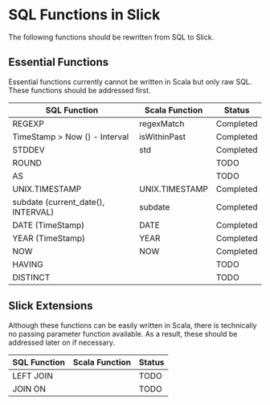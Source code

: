  SQL Functions in Slick 
==========================

The following functions should be rewritten from SQL to Slick.

## Essential Functions

Essential functions currently cannot be written in Scala but only raw SQL. These functions should be addressed first.

| SQL Function                        | Scala Function        | Status             | 
| ----------------------------------- | --------------------- | -------------------| 
| REGEXP                              | regexMatch            | Completed          |
| TimeStamp > Now () - Interval       | isWithinPast          | Completed          |
| STDDEV                              | std                   | Completed          |
| ROUND                               |                       | TODO               |
| AS                                  |                       | TODO               |
| UNIX.TIMESTAMP                      | UNIX.TIMESTAMP        | Completed          |
| subdate (current_date(), INTERVAL)  | subdate               | Completed          |
| DATE (TimeStamp)                    | DATE                  | Completed          |
| YEAR (TimeStamp)                    | YEAR                  | Completed          |
| NOW                                 | NOW                   | Completed          |
| HAVING                              |                       | TODO               |
| DISTINCT                            |                       | TODO               |


## Slick Extensions

Although these functions can be easily written in Scala, there is technically no passing parameter function available. As a result, these should be addressed later on if necessary.

| SQL Function                        | Scala Function        | Status             | 
| ----------------------------------- | --------------------- | -------------------| 
| LEFT JOIN                           |                       | TODO               |
| JOIN ON                             |                       | TODO               |
